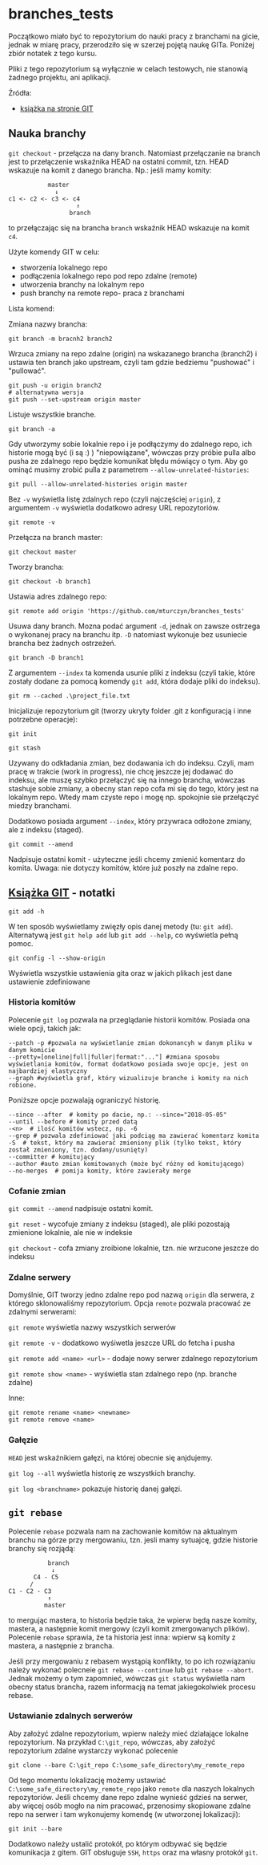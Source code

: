 # branches_tests

Początkowo miało być to repozytorium do nauki pracy z branchami na gicie, jednak w miarę pracy, przerodziło się w szerzej pojętą naukę GITa. Poniżej zbiór notatek z tego kursu.

Pliki z tego repozytorium są wyłącznie w celach testowych, nie stanowią żadnego projektu, ani aplikacji.

Źródła:
- [książka na stronie GIT](https://git-scm.com/book/en/v2/Getting-Started-Getting-Help)

## Nauka branchy

`git checkout` - przełącza na dany branch. Natomiast przełączanie na branch jest to przełączenie wskaźnika HEAD na ostatni commit, tzn. HEAD wskazuje na komit z danego brancha. Np.: jeśli mamy komity:
```
           master
		     ↓
c1 <- c2 <- c3 <- c4
                   ↑
				 branch
```
to przełączając się na brancha `branch` wskaźnik HEAD wskazuje na komit `c4`.

Użyte komendy GIT w celu:
- stworzenia lokalnego repo
- podłączenia lokalnego repo pod repo zdalne (remote)
- utworzenia branchy na lokalnym repo
- push branchy na remote repo- praca z branchami

Lista komend:

Zmiana nazwy brancha:
```
git branch -m bracnh2 branch2
```
Wrzuca zmiany na repo zdalne (origin) na wskazanego brancha (branch2) i ustawia ten branch jako upstream, czyli tam gdzie bedziemu "pushować" i "pullować".
```
git push -u origin branch2
# alternatywna wersja
git push --set-upstream origin master
```
Listuje wszystkie branche.
```
git branch -a
```
Gdy utworzymy sobie lokalnie repo i je podłączymy do zdalnego repo, ich historie mogą być (i są :) ) "niepowiązane", wówczas przy próbie pulla albo pusha ze zdalnego repo będzie komunikat błędu mówiący o tym. Aby go ominąć musimy zrobić pulla z parametrem `--allow-unrelated-histories`:
```
git pull --allow-unrelated-histories origin master
```
Bez `-v` wyświetla listę zdalnych repo (czyli najczęściej `origin`), z argumentem `-v` wyświetla dodatkowo adresy URL repozytoriów.
```
git remote -v
```
Przełącza na branch master:
```
git checkout master
```
Tworzy brancha:
```
git checkout -b branch1
```
Ustawia adres zdalnego repo:
```
git remote add origin 'https://github.com/mturczyn/branches_tests'
```
Usuwa dany branch. Mozna podać argument `-d`, jednak on zawsze ostrzega o wykonanej pracy na branchu itp. `-D` natomiast wykonuje bez usuniecie brancha bez żadnych ostrzeżeń.
```
git branch -D branch1
```
Z argumentem `--index` ta komenda usunie pliki z indeksu (czyli takie, które zostały dodane za pomocą komendy `git add`, która dodaje pliki do indeksu).
```
git rm --cached .\project_file.txt
```
Inicjalizuje repozytorium git (tworzy ukryty folder .git z konfiguracją i inne potrzebne operacje):
```
git init
```
```
git stash
```
Uzywany do odkładania zmian, bez dodawania ich do indeksu. Czyli, mam pracę w trakcie (work in progress), nie chcę jeszcze jej dodawać do indeksu, ale muszę szybko przełączyć się na innego brancha, wówczas stashuje sobie zmiany, a obecny stan repo cofa mi się do tego, który jest na lokalnym repo. Wtedy mam czyste repo i mogę np. spokojnie sie przełączyć miedzy branchami.

Dodatkowo posiada argument `--index`, który przywraca odłożone zmiany, ale z indeksu (staged).
```
git commit --amend
```
Nadpisuje ostatni komit - użyteczne jeśli chcemy zmienić komentarz do komita. Uwaga: nie dotyczy komitów, które już poszły na zdalne repo.

## [Książka GIT](https://git-scm.com/book/en/v2/Getting-Started-Getting-Help) - notatki

```
git add -h
```
W ten sposób wyświetlamy zwięzły opis danej metody (tu: `git add`). Alternatywą jest `git help add` lub `git add --help`, co wyświetla pełną pomoc.
```
git config -l --show-origin
```
Wyświetla wszystkie ustawienia gita oraz w jakich plikach jest dane ustawienie zdefiniowane

### Historia komitów

Polecenie `git log` pozwala na przeglądanie historii komitów. Posiada ona wiele opcji, takich jak:
```
--patch -p #pozwala na wyświetlanie zmian dokonancyh w danym pliku w danym komicie
--pretty=[oneline|full|fuller|format:"..."] #zmiana sposobu wyświetlania komitów, format dodatkowo posiada swoje opcje, jest on najbardziej elastyczny
--graph #wyświetla graf, który wizualizuje branche i komity na nich robione.
```
Poniższe opcje pozwalają ograniczyć historię.
```
--since --after  # komity po dacie, np.: --since="2018-05-05"
--until --before # komity przed datą
-<n>  # ilość komitów wstecz, np. -6
--grep # pozwala zdefiniować jaki podciąg ma zawierać komentarz komita
-S  # tekst, który ma zawierać zmieniony plik (tylko tekst, który został zmieniony, tzn. dodany/usunięty)
--committer # komitujący
--author #auto zmian komitowanych (może być różny od komitującego)
--no-merges  # pomija komity, które zawierały merge
```

### Cofanie zmian

`git commit --amend` nadpisuje ostatni komit.

`git reset` - wycofuje zmiany z indeksu (staged), ale pliki pozostają zmienione lokalnie, ale nie w indeksie

`git checkout` - cofa zmiany zroibione lokalnie, tzn. nie wrzucone jeszcze do indeksu

### Zdalne serwery

Domyślnie, GIT tworzy jedno zdalne repo pod nazwą `origin` dla serwera, z którego sklonowaliśmy repozytorium. Opcja `remote` pozwala pracować ze zdalnymi serwerami:

`git remote` wyświetla nazwy wszystkich serwerów

`git remote -v` - dodatkowo wyśiwetla jeszcze URL do fetcha i pusha

`git remote add <name> <url>` - dodaje nowy serwer zdalnego repozytorium

`git remote show <name>` - wyświetla stan zdalnego repo (np. branche zdalne)

Inne:
```
git remote rename <name> <newname>
git remote remove <name>
```

### Gałęzie

`HEAD` jest wskaźnikiem gałęzi, na której obecnie się anjdujemy.

`git log --all` wyświetla historię ze wszystkich branchy.

`git log <branchname>` pokazuje historię danej gałęzi.

## `git rebase`

Polecenie `rebase` pozwala nam na zachowanie komitów na aktualnym branchu na górze przy mergowaniu, tzn. jesli mamy sytuajcę, gdzie historie branchy się rozjądą:
```
           branch
            ↓
       C4 - C5
      /
C1 - C2 - C3
           ↑
          master
```
to mergując mastera, to historia będzie taka, że wpierw będą nasze komity, mastera, a następnie komit mergowy (czyli komit zmergowanych plików). Polecenie `rebase` sprawia, że ta historia jest inna: wpierw są komity z mastera, a następnie z brancha.

Jeśli przy mergowaniu z rebasem wystąpią konflikty, to po ich rozwiązaniu należy wykonać polecneie `git rebase --continue` lub `git rebase --abort`. Jednak możemy o tym zapomnieć, wówczas `git status` wyświetla nam obecny status brancha, razem informacją na temat jakiegokolwiek procesu rebase.

### Ustawianie zdalnych serwerów

Aby założyć zdalne repozytorium, wpierw należy mieć działające lokalne repozytorium. Na przykład `C:\git_repo`, wówczas, aby założyć repozytorium zdalne wystarczy wykonać polecenie
```
git clone --bare C:\git_repo C:\some_safe_directory\my_remote_repo
```
Od tego momentu lokalizację możemy ustawiać `C:\some_safe_directory\my_remote_repo` jako `remote` dla naszych lokalnych repozytoriów. Jeśli chcemy dane repo zdalne wynieść gdzieś na serwer, aby więcej osób mogło na nim pracować, przenosimy skopiowane zdalne repo na serwer i tam wykonujemy komendę (w utworzonej lokalizacji):
```
git init --bare
```
Dodatkowo należy ustalić protokół, po którym odbywać się będzie komunikacja z gitem. GIT obsługuje `SSH`, `https` oraz ma własny protokół `git`.